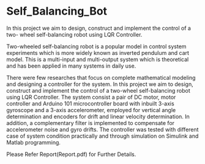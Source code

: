 # Self_Balancing_Bot
In this project we aim to design, construct and implement the control of a two- wheel self-balancing robot using LQR Controller.

Two-wheeled self-balancing robot is a popular model in control system experiments which is more widely known as inverted pendulum and cart model. This is a multi-input and multi-output system which is theoretical and has been applied in many systems in daily use. 

There were few researches that focus on complete mathematical modeling and designing a controller for the system. In this project we aim to design, construct and implement the control of a two-wheel self-balancing robot using LQR Controller. The system consist a pair of DC motor, motor controller and Arduino 101 microcontroller board with inbuilt 3-axis gyroscope and a 3-axis accelerometer, employed for vertical angle determination and encoders for drift and linear velocity determination. In addition, a complementary filter is implemented to compensate for accelerometer noise and gyro drifts. The controller was tested with different case of system condition practically and through simulation on Simulink and Matlab programming.

Please Refer Report(Report.pdf) for Further Details.
